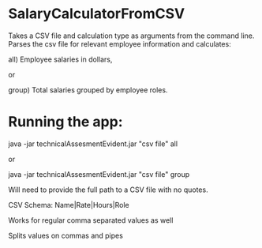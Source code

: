 # SalaryCalculatorFromCSV
Takes a CSV file and calculation type as arguments from the command line. 
Parses the csv file for relevant employee information and calculates:

all) Employee salaries in dollars, 

or 

group) Total salaries grouped by employee roles.

# Running the app: 

java -jar technicalAssesmentEvident.jar "csv file" all

or 

java -jar technicalAssesmentEvident.jar "csv file" group

Will need to provide the full path to a CSV file with no quotes.

CSV Schema: Name|Rate|Hours|Role

Works for regular comma separated values as well

Splits values on commas and pipes 



